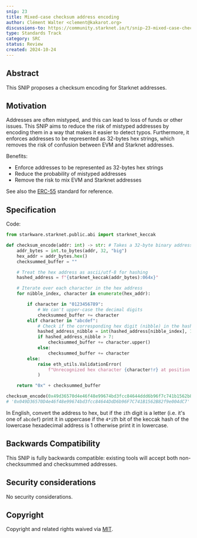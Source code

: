 ```yaml
---
snip: 23
title: Mixed-case checksum address encoding
author: Clément Walter <clement@kakarot.org>
discussions-to: https://community.starknet.io/t/snip-23-mixed-case-checksum-address-encoding/114949
type: Standards Track
category: SRC
status: Review
created: 2024-10-24
---
```


## Abstract

This SNIP proposes a checksum encoding for Starknet addresses.

## Motivation

Addresses are often mistyped, and this can lead to loss of funds or other issues. This SNIP aims to reduce the risk of mistyped addresses by encoding them in a way that makes it easier to detect typos. Furthermore, it enforces addresses to be represented as 32-bytes hex strings, which removes the risk of confusion between EVM and Starknet addresses.

Benefits:

- Enforce addresses to be represented as 32-bytes hex strings
- Reduce the probability of mistyped addresses
- Remove the risk to mix EVM and Starknet addresses

See also the [ERC-55](https://github.com/ethereum/ERCs/blob/master/ERCS/erc-55.md) standard for reference.

## Specification

Code:

```python
from starkware.starknet.public.abi import starknet_keccak

def checksum_encode(addr: int) -> str: # Takes a 32-byte binary address as input
    addr_bytes = int.to_bytes(addr, 32, "big")
    hex_addr = addr_bytes.hex()
    checksummed_buffer = ""

    # Treat the hex address as ascii/utf-8 for hashing
    hashed_address = f"{starknet_keccak(addr_bytes):064x}"

    # Iterate over each character in the hex address
    for nibble_index, character in enumerate(hex_addr):

        if character in "0123456789":
            # We can't upper-case the decimal digits
            checksummed_buffer += character
        elif character in "abcdef":
            # Check if the corresponding hex digit (nibble) in the hash is 8 or higher
            hashed_address_nibble = int(hashed_address[nibble_index], 16)
            if hashed_address_nibble > 7:
                checksummed_buffer += character.upper()
            else:
                checksummed_buffer += character
        else:
            raise eth_utils.ValidationError(
                f"Unrecognized hex character {character!r} at position {nibble_index}"
            )

    return "0x" + checksummed_buffer

checksum_encode(0x49d36570d4e46f48e99674bd3fcc84644ddd6b96f7c741b1562b82f9e004dc7)
# '0x049D36570D4e46f48e99674bd3fcc84644DdD6b96F7C741B1562B82f9e004dC7'
```

In English, convert the address to hex, but if the `i`th digit is a letter (i.e. it's one of `abcdef`) print it in uppercase if the `4*i`th bit of the keccak hash of the lowercase hexadecimal address is 1 otherwise print it in lowercase.

## Backwards Compatibility

This SNIP is fully backwards compatible: existing tools will accept both non-checksummed and checksummed addresses.

## Security considerations

No security considerations.

## Copyright

Copyright and related rights waived via [MIT](../LICENSE).
